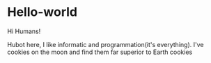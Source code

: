 # Hello-world

Hi Humans!

Hubot here, I like informatic and programmation(it's everything).
I've cookies on the moon and find them far superior to Earth cookies
